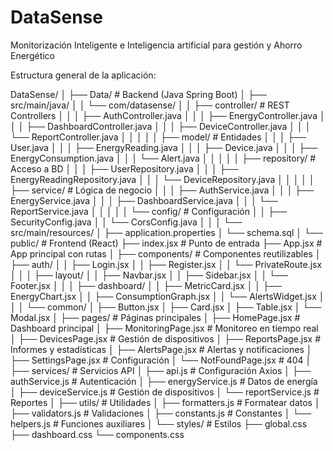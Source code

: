 # DataSense
Monitorización Inteligente e Inteligencia artificial para gestión y Ahorro Energético

Estructura general de la aplicación:

DataSense/
│
├── Data/                          # Backend (Java Spring Boot)
│   ├── src/main/java/
│   │   └── com/datasense/
│   │       ├── controller/        # REST Controllers
│   │       │   ├── AuthController.java
│   │       │   ├── EnergyController.java
│   │       │   ├── DashboardController.java
│   │       │   ├── DeviceController.java
│   │       │   └── ReportController.java
│   │       │
│   │       ├── model/             # Entidades
│   │       │   ├── User.java
│   │       │   ├── EnergyReading.java
│   │       │   ├── Device.java
│   │       │   ├── EnergyConsumption.java
│   │       │   └── Alert.java
│   │       │
│   │       ├── repository/        # Acceso a BD
│   │       │   ├── UserRepository.java
│   │       │   ├── EnergyReadingRepository.java
│   │       │   └── DeviceRepository.java
│   │       │
│   │       ├── service/           # Lógica de negocio
│   │       │   ├── AuthService.java
│   │       │   ├── EnergyService.java
│   │       │   ├── DashboardService.java
│   │       │   └── ReportService.java
│   │       │
│   │       └── config/            # Configuración
│   │           ├── SecurityConfig.java
│   │           └── CorsConfig.java
│   │
│   └── src/main/resources/
│       ├── application.properties
│       └── schema.sql
│
└── public/                        # Frontend (React)
    ├── index.jsx                  # Punto de entrada
    ├── App.jsx                    # App principal con rutas
    │
    ├── components/                # Componentes reutilizables
    │   ├── auth/
    │   │   ├── Login.jsx
    │   │   ├── Register.jsx
    │   │   └── PrivateRoute.jsx
    │   │
    │   ├── layout/
    │   │   ├── Navbar.jsx
    │   │   ├── Sidebar.jsx
    │   │   └── Footer.jsx
    │   │
    │   ├── dashboard/
    │   │   ├── MetricCard.jsx
    │   │   ├── EnergyChart.jsx
    │   │   ├── ConsumptionGraph.jsx
    │   │   └── AlertsWidget.jsx
    │   │
    │   └── common/
    │       ├── Button.jsx
    │       ├── Card.jsx
    │       ├── Table.jsx
    │       └── Modal.jsx
    │
    ├── pages/                     # Páginas principales
    │   ├── HomePage.jsx           # Dashboard principal
    │   ├── MonitoringPage.jsx     # Monitoreo en tiempo real
    │   ├── DevicesPage.jsx        # Gestión de dispositivos
    │   ├── ReportsPage.jsx        # Informes y estadísticas
    │   ├── AlertsPage.jsx         # Alertas y notificaciones
    │   ├── SettingsPage.jsx       # Configuración
    │   └── NotFoundPage.jsx       # 404
    │
    ├── services/                  # Servicios API
    │   ├── api.js                 # Configuración Axios
    │   ├── authService.js         # Autenticación
    │   ├── energyService.js       # Datos de energía
    │   ├── deviceService.js       # Gestión de dispositivos
    │   └── reportService.js       # Reportes
    │
    ├── utils/                     # Utilidades
    │   ├── formatters.js          # Formatear datos
    │   ├── validators.js          # Validaciones
    │   ├── constants.js           # Constantes
    │   └── helpers.js             # Funciones auxiliares
    │
    └── styles/                    # Estilos
        ├── global.css
        ├── dashboard.css
        └── components.css
